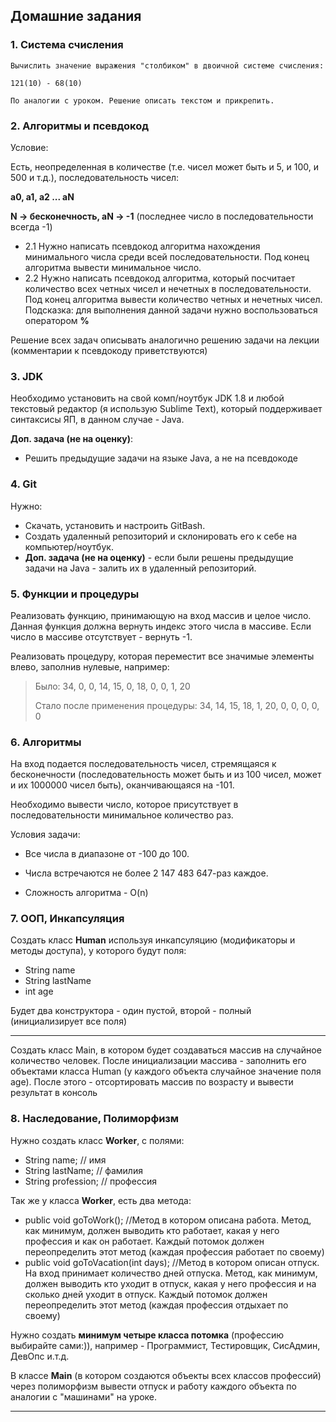 ## Домашние задания

### 1. Система счисления

```
Вычислить значение выражения "столбиком" в двоичной системе счисления:

121(10) - 68(10)

По аналогии с уроком. Решение описать текстом и прикрепить.
```

### 2. Алгоритмы и псевдокод

Условие:

Есть, неопределенная в количестве (т.е. чисел может быть и 5, и 100, и 500 и т.д.), последовательность чисел:

**а0, а1, а2 ... аN**

**N -> бесконечность, aN -> -1** (последнее число в последовательности всегда -1)

* 2.1 Нужно написать псевдокод алгоритма нахождения минимального числа среди всей последовательности. Под конец алгоритма вывести минимальное число.
* 2.2 Нужно написать псевдокод алгоритма, который посчитает количество всех четных чисел и нечетных в последовательности. Под конец алгоритма вывести количество четных и нечетных чисел. Подсказка: для выполнения данной задачи нужно воспользоваться оператором **%**

Решение всех задач описывать аналогично решению задачи на лекции (комментарии к псевдокоду приветствуются)

### 3. JDK

Необходимо установить на свой комп/ноутбук JDK 1.8 и любой текстовый редактор (я использую Sublime Text), который поддерживает синтаксисы ЯП, в данном случае - Java. 

**Доп. задача (не на оценку)**:
- Решить предыдущие задачи на языке Java, а не на псевдокоде


### 4. Git

Нужно:
* Скачать, установить и настроить GitBash. 
* Создать удаленный репозиторий и склонировать его к себе на компьютер/ноутбук.
* **Доп. задача (не на оценку)** - если были решены предыдущие задачи на Java - залить их в удаленный репозиторий.


### 5. Функции и процедуры

Реализовать функцию, принимающую на вход массив и целое число. Данная функция должна вернуть индекс этого числа в массиве. Если число в массиве отсутствует - вернуть -1.

Реализовать процедуру, которая переместит все значимые элементы влево, заполнив нулевые, например:

> Было:
> 34, 0, 0, 14, 15, 0, 18, 0, 0, 1, 20
> 
> Стало после применения процедуры:
> 34, 14, 15, 18, 1, 20, 0, 0, 0, 0, 0


### 6. Алгоритмы

На вход подается последовательность чисел, стремящаяся к бесконечности (последовательность может быть и из 100 чисел, может и их 1000000 чисел быть), оканчивающаяся на -101.

Необходимо вывести число, которое присутствует в последовательности минимальное количество раз.

Условия задачи:

* Все числа в диапазоне от -100 до 100. 

* Числа встречаются не более 2 147 483 647-раз каждое.

* Сложность алгоритма - O(n)


### 7. ООП, Инкапсуляция

Создать класс **Human** используя инкапсуляцию (модификаторы и методы доступа), у которого будут поля:
   * String name
   * String lastName
   * int age

Будет два конструктора - один пустой, второй - полный (инициализирует все поля)
***
Создать класс Main, в котором будет создаваться массив на случайное количество человек. После инициализации массива - заполнить его объектами класса Human (у каждого объекта случайное значение поля age). После этого - отсортировать массив по возрасту и вывести результат в консоль

### 8. Наследование, Полиморфизм

Нужно создать класс **Worker**, с полями:

* String name; // имя
* String lastName; // фамилия
* String profession; // профессия

Так же у класса **Worker**, есть два метода:

* public void goToWork(); //Метод в котором описана работа. Метод, как минимум, должен выводить кто работает, какая у него профессия и как он работает. Каждый потомок должен переопределить этот метод (каждая профессия работает по своему)
* public void goToVacation(int days); //Метод в котором описан отпуск. На вход принимает количество дней отпуска. Метод, как минимум, должен выводить кто уходит в отпуск, какая у него профессия и на сколько дней уходит в отпуск. Каждый потомок должен переопределить этот метод (каждая профессия отдыхает по своему)

Нужно создать **минимум четыре класса потомка** (профессию выбирайте сами:)), например - Программист, Тестировщик, СисАдмин, ДевОпс и.т.д.

В классе **Main** (в котором создаются объекты всех классов профессий) через полиморфизм вывести отпуск и работу каждого объекта по аналогии с "машинами" на уроке.
***